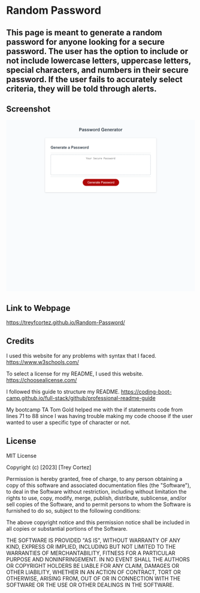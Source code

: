 # Random Password

## This page is meant to generate a random password for anyone looking for a secure password. The user has the option to include or not include lowercase letters, uppercase letters, special characters, and numbers in their secure password. If the user fails to accurately select criteria, they will be told through alerts.

## Screenshot
![Password Generator Screenshot](./images/password%20generator%20screenshot.png)

## Link to Webpage
https://treyfcortez.github.io/Random-Password/

## Credits
I used this website for any problems with syntax that I faced. https://www.w3schools.com/

To select a license for my README, I used this website. https://choosealicense.com/

I followed this guide to structure my README. https://coding-boot-camp.github.io/full-stack/github/professional-readme-guide

My bootcamp TA Tom Gold helped me with the if statements code from lines 71 to 88 since I was having trouble making my code choose if the user wanted to user a specific type of character or not.

## License
MIT License

Copyright (c) [2023] [Trey Cortez]

Permission is hereby granted, free of charge, to any person obtaining a copy
of this software and associated documentation files (the "Software"), to deal
in the Software without restriction, including without limitation the rights
to use, copy, modify, merge, publish, distribute, sublicense, and/or sell
copies of the Software, and to permit persons to whom the Software is
furnished to do so, subject to the following conditions:

The above copyright notice and this permission notice shall be included in all
copies or substantial portions of the Software.

THE SOFTWARE IS PROVIDED "AS IS", WITHOUT WARRANTY OF ANY KIND, EXPRESS OR
IMPLIED, INCLUDING BUT NOT LIMITED TO THE WARRANTIES OF MERCHANTABILITY,
FITNESS FOR A PARTICULAR PURPOSE AND NONINFRINGEMENT. IN NO EVENT SHALL THE
AUTHORS OR COPYRIGHT HOLDERS BE LIABLE FOR ANY CLAIM, DAMAGES OR OTHER
LIABILITY, WHETHER IN AN ACTION OF CONTRACT, TORT OR OTHERWISE, ARISING FROM,
OUT OF OR IN CONNECTION WITH THE SOFTWARE OR THE USE OR OTHER DEALINGS IN THE
SOFTWARE.